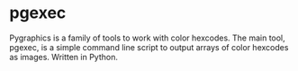 # pgexec
Pygraphics is a family of tools to work with color hexcodes. The main tool, pgexec, is a simple command line script to output arrays of color hexcodes as images. Written in Python.
